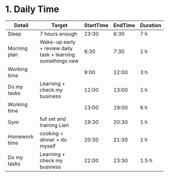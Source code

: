 # 1. Daily Time

| Detail        | Target                                                      | StartTime | EndTime | Duration |
| ------------- | ----------------------------------------------------------- | --------- | ------- | -------- |
| Sleep         | 7 hours enough                                              | 23:30     | 6:30    | 7 h      |
| Morning plan  | Wake-up early + review daily task + learning somethings new | 6:30      | 7:30    | 1 h      |
| Working time  |                                                             | 9:00      | 12:00   | 3 h      |
| Do my tasks   | Learning + check my business                                | 12:00     | 13:00   | 1 h      |
| Working time  |                                                             | 13:00     | 19:00   | 6 h      |
| Gym           | full set and training Lien                                  | 19:30     | 20:30   | 1 h      |
| Homework time | cooking + dinner + do myself                                | 20:30     | 21:30   | 1 h      |
| Do my tasks   | Learning + check my business                                | 22:00     | 23:30   | 1.5 h    |
